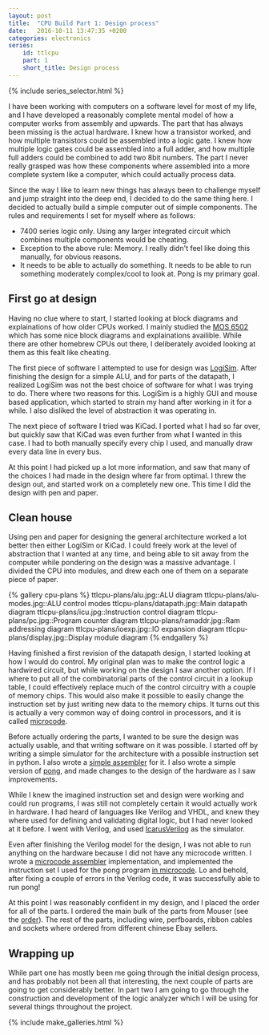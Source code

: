 ```yaml
---
layout: post
title:  "CPU Build Part 1: Design process"
date:   2016-10-11 13:47:35 +0200
categories: electronics
series:
    id: ttlcpu
    part: 1
    short_title: Design process
---
```


{% include series_selector.html %}

I have been working with computers on a software level for most of my life, and I have developed a reasonably complete mental model of how a computer works from assembly and upwards. The part that has always been missing is the actual hardware. I knew how a transistor worked, and how multiple transistors could be assembled into a logic gate. I knew how multiple logic gates could be assembled into a full adder, and how multiple full adders could be combined to add two 8bit numbers. The part I never really grasped was how these components where assembled into a more complete system like a computer, which could actually process data.

Since the way I like to learn new things has always been to challenge myself and jump straight into the deep end, I decided to do the same thing here. I decided to actually build a simple computer out of simple components. The rules and requirements I set for myself where as follows:

* 7400 series logic only. Using any larger integrated circuit which combines multiple components would be cheating.
* Exception to the above rule: Memory. I really didn't feel like doing this manually, for obvious reasons.
* It needs to be able to actually do something. It needs to be able to run something moderately complex/cool to look at. Pong is my primary goal.

## First go at design
Having no clue where to start, I started looking at block diagrams and explainations of how older CPUs worked. I mainly studied the [MOS 6502](https://en.wikipedia.org/wiki/MOS_Technology_6502) which has some nice block diagrams and explainations availible. While there are other homebrew CPUs out there, I deliberately avoided looking at them as this fealt like cheating.

The first piece of software I attempted to use for design was [LogiSim](http://www.cburch.com/logisim/). After finishing the design for a simple ALU, and for parts of the datapath, I realized LogiSim was not the best choice of software for what I was trying to do. There where two reasons for this. LogiSim is a highly GUI and mouse based application, which started to strain my hand after working in it for a while. I also disliked the level of abstraction it was operating in.

The next piece of software I tried was KiCad. I ported what I had so far over, but quickly saw that KiCad was even further from what I wanted in this case. I had to both manually specify every chip I used, and manually draw every data line in every bus.

At this point I had picked up a lot more information, and saw that many of the choices I had made in the design where far from optimal. I threw the design out, and started work on a completely new one. This time I did the design with pen and paper.

## Clean house
Using pen and paper for designing the general architecture worked a lot better then either LogiSim or KiCad. I could freely work at the level of abstraction that I wanted at any time, and being able to sit away from the computer while pondering on the design was a massive advantage. I divided the CPU into modules, and drew each one of them on a separate piece of paper. 

{% gallery cpu-plans %}
ttlcpu-plans/alu.jpg::ALU diagram
ttlcpu-plans/alu-modes.jpg::ALU control modes
ttlcpu-plans/datapath.jpg::Main datapath diagram
ttlcpu-plans/icu.jpg::Instruction control diagram
ttlcpu-plans/pc.jpg::Program counter diagram
ttlcpu-plans/ramaddr.jpg::Ram addressing diagram
ttlcpu-plans/ioexp.jpg::IO expansion diagram
ttlcpu-plans/display.jpg::Display module diagram
{% endgallery %}

Having finished a first revision of the datapath design, I started looking at how I would do control. My original plan was to make the control logic a hardwired circuit, but while working on the design I saw another option. If I where to put all of the combinatorial parts of the control circuit in a lookup table, I could effectively replace much of the control circuitry with a couple of memory chips. This would also make it possible to easily change the instruction set by just writing new data to the memory chips. It turns out this is actually a very common way of doing control in processors, and it is called [microcode](https://en.wikipedia.org/wiki/Microcode).

Before actually ordering the parts, I wanted to be sure the design was actually usable, and that writing software on it was possible. I started off by writing a simple simulator for the architecture with a possible instruction set in python. I also wrote a [simple assembler](https://github.com/hansihe/ttl_cpu/blob/master/toolchain/assemble.py) for it. I also wrote a simple version of [pong](https://github.com/hansihe/ttl_cpu/blob/master/programs/pong.ts), and made changes to the design of the hardware as I saw improvements.

While I knew the imagined instruction set and design were working and could run programs, I was still not completely certain it would actually work in hardware. I had heard of languages like Verilog and VHDL, and knew they where used for defining and validating digital logic, but I had never looked at it before. I went with Verilog, and used [IcarusVerilog](http://iverilog.icarus.com/) as the simulator.

Even after finishing the Verilog model for the design, I was not able to run anything on the hardware because I did not have any microcode written. I wrote a [microcode assembler](https://github.com/hansihe/ttl_cpu/blob/master/toolchain/mcasm.py) implementation, and implemented the instruction set I used for the pong program [in microcode](https://github.com/hansihe/ttl_cpu/blob/master/microcode/microcode.tmcs). Lo and behold, after fixing a couple of errors in the Verilog code, it was successfully able to run pong!

At this point I was reasonably confident in my design, and I placed the order for all of the parts. I ordered the main bulk of the parts from Mouser (see the [order](http://www.mouser.com/ProjectManager/ProjectDetail.aspx?AccessID=d921ff765b)). The rest of the parts, including wire, perfboards, ribbon cables and sockets where ordered from different chinese Ebay sellers.

## Wrapping up
While part one has mostly been me going through the initial design process, and has probably not been all that interesting, the next couple of parts are going to get considerably better. In part two I am going to go through the construction and development of the logic analyzer which I will be using for several things throughout the project.

{% include make_galleries.html %}
